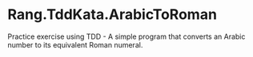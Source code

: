 # Rang.TddKata.ArabicToRoman
Practice exercise using TDD - A simple program that converts an Arabic number to its equivalent Roman numeral.
